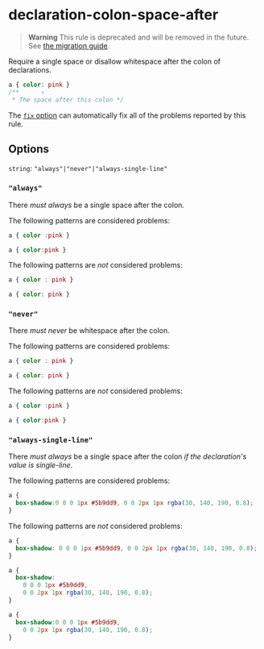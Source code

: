 # declaration-colon-space-after

> **Warning** This rule is deprecated and will be removed in the future. See [the migration guide](https://github.com/stylelint/stylelint/tree/15.6.2/docs/migration-guide/to-15.md).

Require a single space or disallow whitespace after the colon of declarations.

<!-- prettier-ignore -->
```css
a { color: pink }
/**      ↑
 * The space after this colon */
```

The [`fix` option](https://github.com/stylelint/stylelint/tree/15.6.2/docs/user-guide/options.md#fix) can automatically fix all of the problems reported by this rule.

## Options

`string`: `"always"|"never"|"always-single-line"`

### `"always"`

There _must always_ be a single space after the colon.

The following patterns are considered problems:

<!-- prettier-ignore -->
```css
a { color :pink }
```

<!-- prettier-ignore -->
```css
a { color:pink }
```

The following patterns are _not_ considered problems:

<!-- prettier-ignore -->
```css
a { color : pink }
```

<!-- prettier-ignore -->
```css
a { color: pink }
```

### `"never"`

There _must never_ be whitespace after the colon.

The following patterns are considered problems:

<!-- prettier-ignore -->
```css
a { color : pink }
```

<!-- prettier-ignore -->
```css
a { color: pink }
```

The following patterns are _not_ considered problems:

<!-- prettier-ignore -->
```css
a { color :pink }
```

<!-- prettier-ignore -->
```css
a { color:pink }
```

### `"always-single-line"`

There _must always_ be a single space after the colon _if the declaration's value is single-line_.

The following patterns are considered problems:

<!-- prettier-ignore -->
```css
a {
  box-shadow:0 0 0 1px #5b9dd9, 0 0 2px 1px rgba(30, 140, 190, 0.8);
}
```

The following patterns are _not_ considered problems:

<!-- prettier-ignore -->
```css
a {
  box-shadow: 0 0 0 1px #5b9dd9, 0 0 2px 1px rgba(30, 140, 190, 0.8);
}
```

<!-- prettier-ignore -->
```css
a {
  box-shadow:
    0 0 0 1px #5b9dd9,
    0 0 2px 1px rgba(30, 140, 190, 0.8);
}
```

<!-- prettier-ignore -->
```css
a {
  box-shadow:0 0 0 1px #5b9dd9,
    0 0 2px 1px rgba(30, 140, 190, 0.8);
}
```
